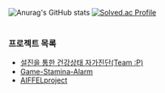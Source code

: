 ![Anurag's GitHub stats](https://github-readme-stats.vercel.app/api?username=201710808&show_icons=true&theme=transparent)
[![Solved.ac Profile](http://mazassumnida.wtf/api/v2/generate_badge?boj=jiho0910)](https://solved.ac/jiho0910/)
<br>
<br>
### 프로젝트 목록
- [설진을 통한 건강상태 자가진단(Team :P)](https://github.com/TEAMmelong/-p)
- [Game-Stamina-Alarm](https://github.com/201710808/Game-Stamina-Alarm?tab=readme-ov-file#game-stamina-alarm)
- [AIFFELproject](https://github.com/201710808/AIFFELproject)
